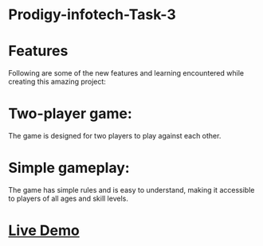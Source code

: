# Prodigy-infotech-Task-3
# Features
 Following are some of the new features and learning encountered while creating this amazing project:<br>
# Two-player game:
 The game is designed for two players to play against each other.<br>
# Simple gameplay:
 The game has simple rules and is easy to understand, making it accessible to players of all ages and skill levels.
 # [Live Demo](file:///C:/Users/Maloth%20Divya/Downloads/Prodigy-WD-TASK-3/Tic%20Tac%20Toe/index.html)
